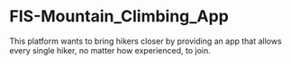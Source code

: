 # FIS-Mountain_Climbing_App
This platform wants to bring hikers closer by providing an app that allows every single hiker, no matter how experienced, to join.
